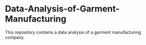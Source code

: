 # Data-Analysis-of-Garment-Manufacturing
This repository contains a data analysis of a garment manufacturing company.
